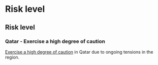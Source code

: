 # Risk level

## Risk level

### Qatar - Exercise a high degree of caution

[Exercise a high degree of caution](#levels "Risk Levels") in Qatar due to ongoing tensions in the region.